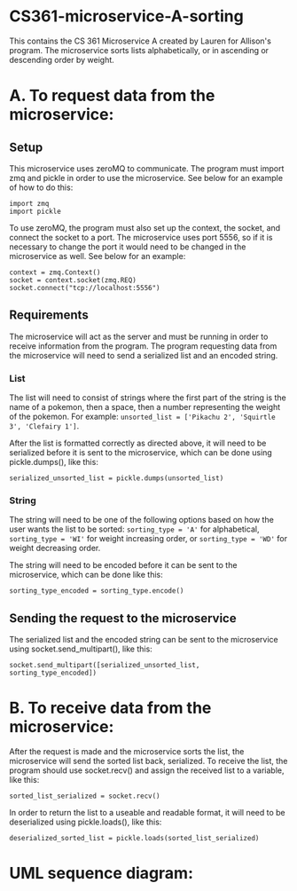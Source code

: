 # CS361-microservice-A-sorting
This contains the CS 361 Microservice A created by Lauren for Allison's program. The microservice sorts lists alphabetically, or in ascending or descending order by weight.

# A. To request data from the microservice:

## Setup
This microservice uses zeroMQ to communicate. The program must import zmq and pickle in order to use the microservice. See below for an example of how to do this:
```
import zmq
import pickle
```
To use zeroMQ, the program must also set up the context, the socket, and connect the socket to a port. The microservice uses port 5556, so if it is necessary to change the port it would need to be changed in the microservice as well. See below for an example:
```
context = zmq.Context()
socket = context.socket(zmq.REQ)
socket.connect("tcp://localhost:5556")
```
## Requirements
The microservice will act as the server and must be running in order to receive information from the program. The program requesting data from the microservice will need to send a serialized list and an encoded string. 

### List
The list will need to consist of strings where the first part of the string is the name of a pokemon, then a space, then a number representing the weight of the pokemon. For example: ```unsorted_list = ['Pikachu 2', 'Squirtle 3', 'Clefairy 1']```.  

After the list is formatted correctly as directed above, it will need to be serialized before it is sent to the microservice, which can be done using pickle.dumps(), like this:
```
serialized_unsorted_list = pickle.dumps(unsorted_list) 
```
### String
The string will need to be one of the following options based on how the user wants the list to be sorted: ```sorting_type = 'A'``` for alphabetical, ```sorting_type = 'WI'``` for weight increasing order, or ```sorting_type = 'WD'``` for weight decreasing order. 

The string will need to be encoded before it can be sent to the microservice, which can be done like this:
```
sorting_type_encoded = sorting_type.encode()
```
## Sending the request to the microservice
The serialized list and the encoded string can be sent to the microservice using socket.send_multipart(), like this:
```
socket.send_multipart([serialized_unsorted_list, sorting_type_encoded])
```

# B. To receive data from the microservice:
After the request is made and the microservice sorts the list, the microservice will send the sorted list back, serialized. To receive the list, the program should use socket.recv() and assign the received list to a variable, like this:
```
sorted_list_serialized = socket.recv()
```
In order to return the list to a useable and readable format, it will need to be deserialized using pickle.loads(), like this:
```
deserialized_sorted_list = pickle.loads(sorted_list_serialized)
```

# UML sequence diagram:
